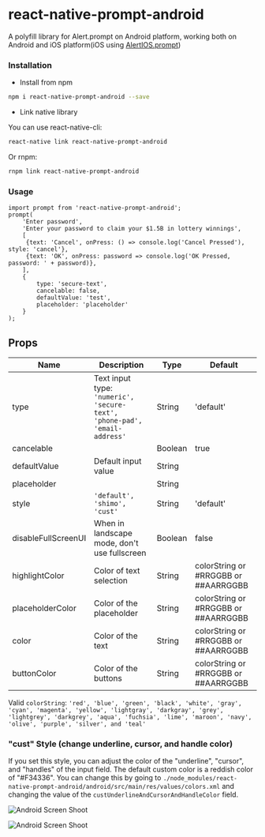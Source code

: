 # react-native-prompt-android
A polyfill library for Alert.prompt on Android platform, working both on Android and iOS platform(iOS using [AlertIOS.prompt](http://facebook.github.io/react-native/docs/alertios.html#prompt))


### Installation

* Install from npm

```bash
npm i react-native-prompt-android --save
```

* Link native library

You can use react-native-cli:
```bash
react-native link react-native-prompt-android
```

Or rnpm:
```bash
rnpm link react-native-prompt-android
```

### Usage

```
import prompt from 'react-native-prompt-android';
prompt(
    'Enter password',
    'Enter your password to claim your $1.5B in lottery winnings',
    [
     {text: 'Cancel', onPress: () => console.log('Cancel Pressed'), style: 'cancel'},
     {text: 'OK', onPress: password => console.log('OK Pressed, password: ' + password)},
    ],
    {
        type: 'secure-text',
        cancelable: false,
        defaultValue: 'test',
        placeholder: 'placeholder'
    }
);
```

## Props

| Name                | Description                                                                       | Type    | Default                              |
|---------------------|-----------------------------------------------------------------------------------|---------|--------------------------------------|
| type                | Text input type: `'numeric', 'secure-text', 'phone-pad', 'email-address'`         | String  | 'default'                            |
| cancelable          |                                                                                   | Boolean | true                                 |
| defaultValue        | Default input value                                                               | String  |                                      |
| placeholder         |                                                                                   | String  |                                      |
| style               | `'default', 'shimo', 'cust'`                                                      | String  | 'default'                            |
| disableFullScreenUI | When in landscape mode, don't use fullscreen                                      | Boolean | false                                |
| highlightColor      | Color of text selection                                                           | String  | colorString or #RRGGBB or ##AARRGGBB |
| placeholderColor    | Color of the placeholder                                                          | String  | colorString or #RRGGBB or ##AARRGGBB  |
| color               | Color of the text                                                                 | String  | colorString or #RRGGBB or ##AARRGGBB  |
| buttonColor         | Color of the buttons                                                              | String  | colorString or #RRGGBB or ##AARRGGBB  |

Valid `colorString`: `'red', 'blue', 'green', 'black', 'white', 'gray', 'cyan', 'magenta', 'yellow', 'lightgray', 'darkgray', 'grey', 'lightgrey', 'darkgrey', 'aqua', 'fuchsia', 'lime', 'maroon', 'navy', 'olive', 'purple', 'silver', and 'teal'`

### "cust" Style (change underline, cursor, and handle color)
If you set this style, you can adjust the color of the "underline", "cursor", and "handles" of the input field. The default custom color is a reddish color of "#F34336". You can change this by going to `./node_modules/react-native-prompt-android/android/src/main/res/values/colors.xml` and changing the value of the `custUnderlineAndCursorAndHandleColor` field.

![Android Screen Shoot](./Example/android.png)

![Android Screen Shoot](./Example/ios.png)
